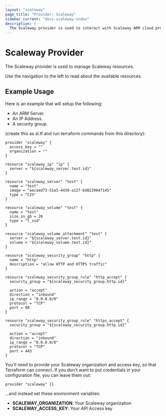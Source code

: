 ```yaml
---
layout: "scaleway"
page_title: "Provider: Scaleway"
sidebar_current: "docs-scaleway-index"
description: |-
  The Scaleway provider is used to interact with Scaleway ARM cloud provider.
---
```


# Scaleway Provider

The Scaleway provider is used to manage Scaleway resources.

Use the navigation to the left to read about the available resources.

## Example Usage

Here is an example that will setup the following:
+ An ARM Server.
+ An IP Address.
+ A security group.

(create this as sl.tf and run terraform commands from this directory):

```hcl
provider "scaleway" {
  access_key = ""
  organization = ""
}

resource "scaleway_ip" "ip" {
  server = "${scaleway_server.test.id}"
}

resource "scaleway_server" "test" {
  name = "test"
  image = "aecaed73-51a5-4439-a127-6d8229847145"
  type = "C2S"
}

resource "scaleway_volume" "test" {
  name = "test"
  size_in_gb = 20
  type = "l_ssd"
}

resource "scaleway_volume_attachment" "test" {
  server = "${scaleway_server.test.id}"
  volume = "${scaleway_volume.test.id}"
}

resource "scaleway_security_group" "http" {
  name = "http"
  description = "allow HTTP and HTTPS traffic"
}

resource "scaleway_security_group_rule" "http_accept" {
  security_group = "${scaleway_security_group.http.id}"

  action = "accept"
  direction = "inbound"
  ip_range = "0.0.0.0/0"
  protocol = "TCP"
  port = 80
}

resource "scaleway_security_group_rule" "https_accept" {
  security_group = "${scaleway_security_group.http.id}"

  action = "accept"
  direction = "inbound"
  ip_range = "0.0.0.0/0"
  protocol = "TCP"
  port = 443
}

```

You'll need to provide your Scaleway organization and access key,
so that Terraform can connect. If you don't want to put
credentials in your configuration file, you can leave them
out:

```
provider "scaleway" {}
```

...and instead set these environment variables:

- **SCALEWAY_ORGANIZATION**: Your Scaleway organization
- **SCALEWAY_ACCESS_KEY**: Your API Access key
